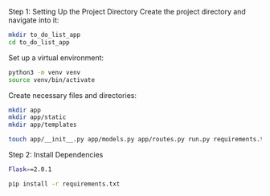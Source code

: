 Step 1: Setting Up the Project Directory
Create the project directory and navigate into it:

```bash
mkdir to_do_list_app
cd to_do_list_app
```

Set up a virtual environment:

```bash
python3 -m venv venv
source venv/bin/activate
```

Create necessary files and directories:
```bash
mkdir app
mkdir app/static
mkdir app/templates
```
```bash
touch app/__init__.py app/models.py app/routes.py run.py requirements.txt .gitignore
```
Step 2: Install Dependencies

```bash
Flask==2.0.1
```
```bash
pip install -r requirements.txt
```
